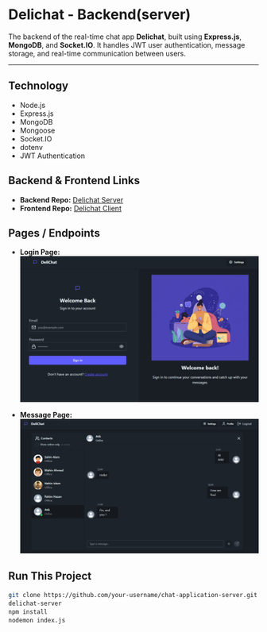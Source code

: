 # Delichat - Backend(server)

The backend of the real-time chat app **Delichat**, built using **Express.js**, **MongoDB**, and **Socket.IO**. It handles JWT user authentication, message storage, and real-time communication between users.

---

## Technology
- Node.js
- Express.js
- MongoDB
- Mongoose
- Socket.IO
- dotenv
- JWT Authentication

## Backend & Frontend Links
- **Backend Repo:** [Delichat Server](https://github.com/sahin404/chat-application-server)  
- **Frontend Repo:** [Delichat Client](https://github.com/sahin404/chat-application-client)

## Pages / Endpoints

- **Login Page:**
  ![Login Page](https://github.com/sahin404/chat-application-client/blob/main/public/loginPage.png)

- **Message Page:**
  ![Message Page](https://github.com/sahin404/chat-application-client/blob/main/public/messagePage.png)


## Run This Project

```bash
git clone https://github.com/your-username/chat-application-server.git
delichat-server
npm install
nodemon index.js
